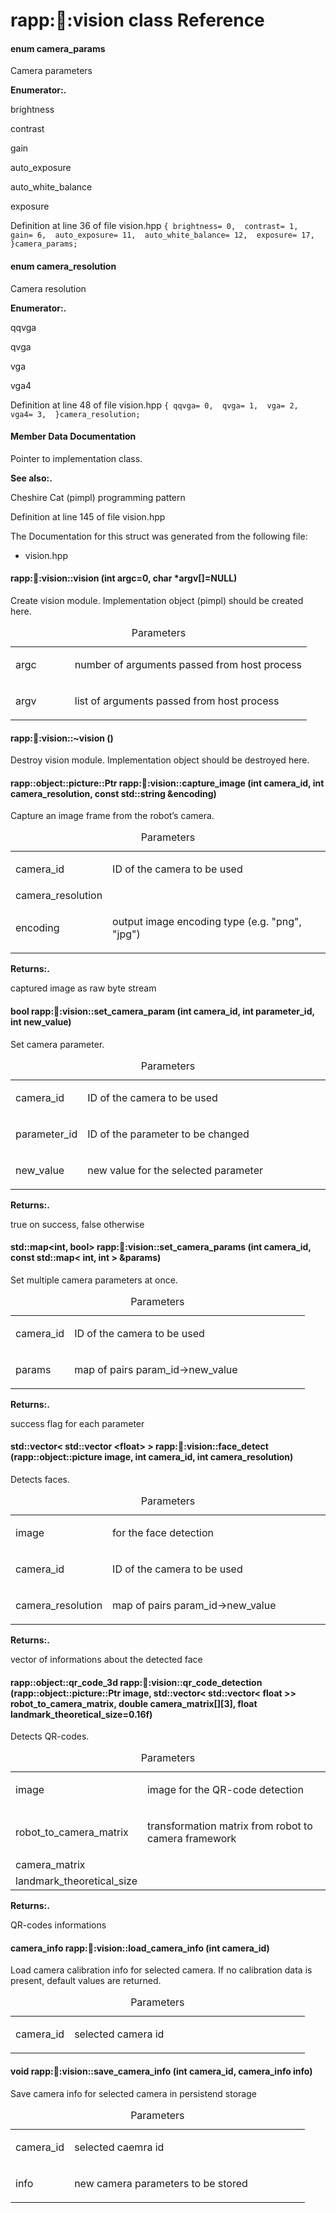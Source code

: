 rapp::robot::vision class Reference
===================================

#### enum camera\_params

Camera parameters

**Enumerator:.**

brightness  

contrast  

gain  

auto\_exposure  

auto\_white\_balance  

exposure  

Definition at line 36 of file vision.hpp `
{
brightness= 0, 
contrast= 1, 
gain= 6, 
auto_exposure= 11, 
auto_white_balance= 12, 
exposure= 17, 
}camera_params;
                    `

#### enum camera\_resolution

Camera resolution

**Enumerator:.**

qqvga  

qvga  

vga  

vga4  

Definition at line 48 of file vision.hpp `
{
qqvga= 0, 
qvga= 1, 
vga= 2, 
vga4= 3, 
}camera_resolution;
                    `

#### Member Data Documentation

Pointer to implementation class.

**See also:.**

Cheshire Cat (pimpl) programming pattern

Definition at line 145 of file vision.hpp

The Documentation for this struct was generated from the following file:

-   vision.hpp

#### rapp::robot::vision::vision (int argc=0, char \*argv\[\]=NULL)

Create vision module. Implementation object (pimpl) should be created here.



<table>
<caption>Parameters</caption>
<colgroup>
<col width="20%" />
<col width="80%" />
</colgroup>
<tbody>
<tr class="odd">
<td align="left">argc</td>
<td align="left"><p>number of arguments passed from host process</p></td>
</tr>
<tr class="even">
<td align="left">argv</td>
<td align="left"><p>list of arguments passed from host process</p></td>
</tr>
</tbody>
</table>

#### rapp::robot::vision::~vision ()

Destroy vision module. Implementation object should be destroyed here.

#### rapp::object::picture::Ptr rapp::robot::vision::capture\_image (int camera\_id, int camera\_resolution, const std::string &encoding)

Capture an image frame from the robot’s camera.



<table>
<caption>Parameters</caption>
<colgroup>
<col width="20%" />
<col width="80%" />
</colgroup>
<tbody>
<tr class="odd">
<td align="left">camera_id</td>
<td align="left"><p>ID of the camera to be used</p></td>
</tr>
<tr class="even">
<td align="left">camera_resolution</td>
<td align="left"></td>
</tr>
<tr class="odd">
<td align="left">encoding</td>
<td align="left"><p>output image encoding type (e.g. &quot;png&quot;, &quot;jpg&quot;)</p></td>
</tr>
</tbody>
</table>

**Returns:.**

captured image as raw byte stream

#### bool rapp::robot::vision::set\_camera\_param (int camera\_id, int parameter\_id, int new\_value)

Set camera parameter.



<table>
<caption>Parameters</caption>
<colgroup>
<col width="20%" />
<col width="80%" />
</colgroup>
<tbody>
<tr class="odd">
<td align="left">camera_id</td>
<td align="left"><p>ID of the camera to be used</p></td>
</tr>
<tr class="even">
<td align="left">parameter_id</td>
<td align="left"><p>ID of the parameter to be changed</p></td>
</tr>
<tr class="odd">
<td align="left">new_value</td>
<td align="left"><p>new value for the selected parameter</p></td>
</tr>
</tbody>
</table>

**Returns:.**

true on success, false otherwise

#### std::map&lt;int, bool&gt; rapp::robot::vision::set\_camera\_params (int camera\_id, const std::map&lt; int, int &gt; &params)

Set multiple camera parameters at once.



<table>
<caption>Parameters</caption>
<colgroup>
<col width="20%" />
<col width="80%" />
</colgroup>
<tbody>
<tr class="odd">
<td align="left">camera_id</td>
<td align="left"><p>ID of the camera to be used</p></td>
</tr>
<tr class="even">
<td align="left">params</td>
<td align="left"><p>map of pairs param_id-&gt;new_value</p></td>
</tr>
</tbody>
</table>

**Returns:.**

success flag for each parameter

#### std::vector&lt; std::vector &lt;float&gt; &gt; rapp::robot::vision::face\_detect (rapp::object::picture image, int camera\_id, int camera\_resolution)

Detects faces.



<table>
<caption>Parameters</caption>
<colgroup>
<col width="20%" />
<col width="80%" />
</colgroup>
<tbody>
<tr class="odd">
<td align="left">image</td>
<td align="left"><p>for the face detection</p></td>
</tr>
<tr class="even">
<td align="left">camera_id</td>
<td align="left"><p>ID of the camera to be used</p></td>
</tr>
<tr class="odd">
<td align="left">camera_resolution</td>
<td align="left"><p>map of pairs param_id-&gt;new_value</p></td>
</tr>
</tbody>
</table>

**Returns:.**

vector of informations about the detected face

#### rapp::object::qr\_code\_3d rapp::robot::vision::qr\_code\_detection (rapp::object::picture::Ptr image, std::vector&lt; std::vector&lt; float &gt;&gt; robot\_to\_camera\_matrix, double camera\_matrix\[\]\[3\], float landmark\_theoretical\_size=0.16f)

Detects QR-codes.



<table>
<caption>Parameters</caption>
<colgroup>
<col width="20%" />
<col width="80%" />
</colgroup>
<tbody>
<tr class="odd">
<td align="left">image</td>
<td align="left"><p>image for the QR-code detection</p></td>
</tr>
<tr class="even">
<td align="left">robot_to_camera_matrix</td>
<td align="left"><p>transformation matrix from robot to camera framework</p></td>
</tr>
<tr class="odd">
<td align="left">camera_matrix</td>
<td align="left"></td>
</tr>
<tr class="even">
<td align="left">landmark_theoretical_size</td>
<td align="left"></td>
</tr>
</tbody>
</table>

**Returns:.**

QR-codes informations

#### camera\_info rapp::robot::vision::load\_camera\_info (int camera\_id)

Load camera calibration info for selected camera. If no calibration data is present, default values are returned.



<table>
<caption>Parameters</caption>
<colgroup>
<col width="20%" />
<col width="80%" />
</colgroup>
<tbody>
<tr class="odd">
<td align="left">camera_id</td>
<td align="left"><p>selected camera id</p></td>
</tr>
</tbody>
</table>

#### void rapp::robot::vision::save\_camera\_info (int camera\_id, camera\_info info)

Save camera info for selected camera in persistend storage



<table>
<caption>Parameters</caption>
<colgroup>
<col width="20%" />
<col width="80%" />
</colgroup>
<tbody>
<tr class="odd">
<td align="left">camera_id</td>
<td align="left"><p>selected caemra id</p></td>
</tr>
<tr class="even">
<td align="left">info</td>
<td align="left"><p>new camera parameters to be stored</p></td>
</tr>
</tbody>
</table>



